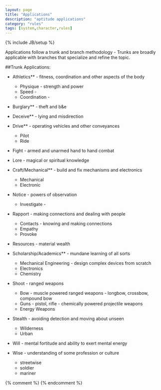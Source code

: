```yaml
---
layout: page
title: "Applications"
description: "aptitude applications"
category: "rules"
tags: [system,character,rules]
---
```

{% include JB/setup %}

Applications follow a trunk and branch methodology - Trunks are broadly applicable with branches that specialize and refine the topic.

##Trunk Applications:

* Athletics** - fitness, coordination and other aspects of the body

  * Physique - strength and power  
  * Speed - 
  * Coordination -  

* Burglary** - theft and b&e

* Deceive** - lying and misdirection

* Drive** - operating vehicles and other conveyances

  * Pilot
  * Ride
  
* Fight - armed and unarmed hand to hand combat 

* Lore - magical or spiritual knowledge

* Craft/Mechanical** - build and fix mechanisms and electronics

  * Mechanical  
  * Electronic  

* Notice - powers of observation

  * Investigate - 

* Rapport - making connections and dealing with people

  * Contacts - knowing and making connections
  * Empathy
  * Provoke

* Resources - material wealth

* Scholarship/Academics** - mundane learning of all sorts

  * Mechanical Engineering - design complex devices from scratch
  * Electronics
  * Chemistry

* Shoot - ranged weapons
  
  * Bow - muscle powered ranged weapons - longbow, crossbow, compound bow
  * Guns - pistol, rifle - chemically powered projectile weapons
  * Energy Weapons

* Stealth - avoiding detection and moving about unseen

  * Wilderness
  * Urban

* Will - mental fortitude and ability to exert mental energy

* Wise - understanding of some profession or culture
    * streetwise
    * soldier
    * mariner

{% comment %} <!--vim: set wrap ts=8 tw=0 fileencoding=utf-8 ft=markdown :--> {% endcomment %}
